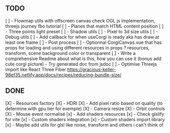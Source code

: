 ## TODO

[ ] - Flowmap utils with offscreen canvas check OGL js implementation, threejs journey fbo tutorial
[ ] - Planes that match HTML content position
[ ] - Three points light preset
[ ] - Shadow utils
[ ] - Pixel to 3d size utils
[ ] - Debug utils
[ ] - Add callback for when useCorgi is ready aka has draw at least one frame
[ ] - Post process
[ ] - Optionnal CorgiCanvas.vue that has props for loading and using different resources in props ? resources, transform, scene background color or transparent
[ ] - Write a comprehensive Readme about what is this, how you can use it (bonus add cute corgi picture) - Try generated doc from jsdoc
[ ] - Optimise Threejs import like React Three Fiber https://gracious-keller-98ef35.netlify.app/docs/recipes/reducing-bundle-size/

## DONE
[X] - Resources factory
[X] - HDRI
[X] - Add pixel ratio based on quality (to determine with gpu tier for exemple)
[X] - Camera resize
[X] - Orbit controls
[X] - Mouse event normalisé
[x] - Add shaders resources
[x] - Check glslify for vite
[x] - Custom shaders integration
[x] - Custom shaders import library
[x] - Maybe add utils for glsl like noise, transform and others i can't think of